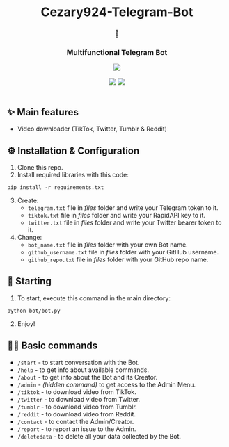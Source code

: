 <div align="center">
   <h1>Cezary924-Telegram-Bot</h1>
   <h3>🤖</h3>
   <h3>Multifunctional Telegram Bot</h3>
   <a href="https://t.me/Cezary924Bot" target="__blank"><img src="https://img.shields.io/badge/Telegram-Bot-blue.svg?logo=telegram"></a><br/><br/>
   <a href="https://github.com/Cezary924/Cezary924-Telegram-Bot/blob/master/README.md" target="__blank"><img src="https://img.shields.io/badge/lang-en-blue.svg"></a>
   <a href="https://github.com/Cezary924/Cezary924-Telegram-Bot/blob/master/README.pl-pl.md" target="__blank"><img src="https://img.shields.io/badge/lang-pl-red.svg"></a>
</div><br/>

## ✨ Main features
- Video downloader (TikTok, Twitter, Tumblr & Reddit)

## ⚙️ Installation & Configuration
1. Clone this repo.
2. Install required libraries with this code:
```
pip install -r requirements.txt
```
3. Create:
   - ```telegram.txt``` file in *files* folder and write your Telegram token to it.
   - ```tiktok.txt``` file in *files* folder and write your RapidAPI key to it.
   - ```twitter.txt``` file in *files* folder and write your Twitter bearer token to it.
4. Change:
   - ```bot_name.txt``` file in *files* folder with your own Bot name.
   - ```github_username.txt``` file in *files* folder with your GitHub username.
   - ```github_repo.txt``` file in *files* folder with your GitHub repo name.

## 🚀 Starting
1. To start, execute this command in the main directory:
```
python bot/bot.py
```
2. Enjoy!

## 🧑‍💻 Basic commands
- ```/start``` - to start conversation with the Bot.
- ```/help``` - to get info about available commands.
- ```/about``` - to get info about the Bot and its Creator.
- ```/admin``` - _(hidden command)_ to get access to the Admin Menu.
- ```/tiktok``` - to download video from TikTok.
- ```/twitter``` - to download video from Twitter.
- ```/tumblr``` - to download video from Tumblr.
- ```/reddit``` - to download video from Reddit.
- ```/contact``` - to contact the Admin/Creator.
- ```/report``` - to report an issue to the Admin.
- ```/deletedata``` - to delete all your data collected by the Bot.
